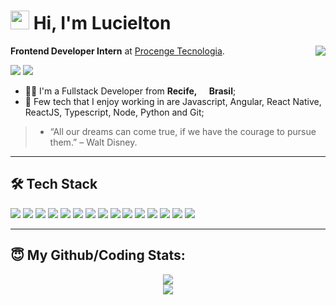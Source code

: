 ﻿<h1><img src="https://emojis.slackmojis.com/emojis/images/1531849430/4246/blob-sunglasses.gif?1531849430" width="30"/> Hi, I'm Lucielton</h1>

<img align='right' src='https://media.tenor.com/images/c22be27210f0a1f98c482ddeb1d28491/tenor.gif'>

**Frontend Developer Intern** at [Procenge Tecnologia](https://procenge.com.br/).

<a href="https://linkedin.com/in/lucielton"><img src="https://img.shields.io/badge/linkedin-0077B5.svg?style=for-the-badge&logo=linkedin&logoColor=white"></a>
<a href="mailto:lucieltonmanoel@gmail.com"><img src="https://img.shields.io/badge/e‑mail-D14836.svg?style=for-the-badge&logo=GMail&logoColor=white"></a>

<ul>
  <li>🧑‍💻 I'm a Fullstack Developer from <b>Recife, <img src="https://image.flaticon.com/icons/svg/197/197386.svg" width="13"/> Brasil</b>;</li>
  <li>💾 Few tech that I enjoy working in are Javascript, Angular, React Native, ReactJS, Typescript, Node, Python and Git;</li>
</ul>

> -   “All our dreams can come true, if we have the courage to pursue them.” 
> – Walt Disney.

---

## 🛠 Tech Stack

<p>
<img src="https://img.shields.io/badge/html5%20-%2001021.svg?&color=E34F26&style=for-the-badge&logo=html5&logoColor=white"/>
<img src="https://img.shields.io/badge/css3%20-%2001021.svg?&color=1572B6&style=for-the-badge&logo=css3&logoColor=white"/>
 <img src="https://img.shields.io/badge/javascript%20-%23323330.svg?&style=for-the-badge&logo=javascript&logoColor=%23F7DF1E"/>
 <img src="https://img.shields.io/badge/bootstrap%20-%2001021.svg?&color=c80ad2&style=for-the-badge&logo=bootstrap&logoColor=white"/> 
 <img src="https://img.shields.io/badge/angular%20-%2001021.svg?&color=a6120d&style=for-the-badge&logo=angular&logoColor=white">
  <img src="https://img.shields.io/badge/react%20-%2001021.svg?&color=61DAFB&style=for-the-badge&logo=react&logoColor=white"/>
  <img src="https://img.shields.io/badge/typescript%20-%2001021.svg?&color=007acc&style=for-the-badge&logo=typescript&logoColor=white">
  <img src="https://img.shields.io/badge/node.js%20-%2001021.svg?&color=339933&style=for-the-badge&logo=node.js&logoColor=white"/>
   <img src="https://img.shields.io/badge/R%20-%2001021.svg?&color=276DC3&style=for-the-badge&logo=r&logoColor=white"/>  
   <img src="https://img.shields.io/badge/python%20-%2001021.svg?&color=3776AB&style=for-the-badge&logo=python&logoColor=white"/>
  <img src="https://img.shields.io/badge/git%20-%23F05033.svg?&style=for-the-badge&logo=git&logoColor=white"/>
<img src="https://img.shields.io/badge/npm%20-%2001021.svg?&color=CB3837&style=for-the-badge&logo=npm&logoColor=white"/>
<img src=" https://img.shields.io/badge/yarn%20-%2001021.svg?&color=2C8EBB&style=for-the-badge&logo=yarn&logoColor=white"/>
  <img src="https://img.shields.io/badge/github%20-%23121011.svg?&style=for-the-badge&logo=github&logoColor=white"/>
  <img src="https://img.shields.io/badge/trello%20-%2001021.svg?&color=0079BF&style=for-the-badge&logo=trello&logoColor=white"/>
</p>

---

## 😇 My Github/Coding Stats:

<p align = "center">
  <img src = "https://github-readme-stats.vercel.app/api?username=lucielton&show_icons=true&theme=dracula&line_height=27">
  <br>
  <img src="https://github-readme-stats.vercel.app/api/top-langs/?username=Lucielton&layout=compact&hide=ruby&theme=dracula&exclude_repo=lucielton-resume">
   <br>
  <!--<img src="https://github-readme-stats.vercel.app/api/wakatime?username=Lucielton&layout=compact">-->
</p>
